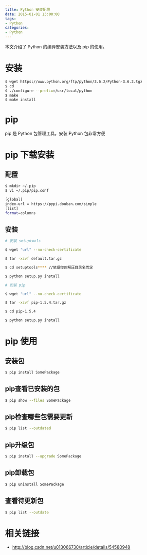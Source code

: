 ```yaml
---
title: Python 安装配置
date: 2015-01-01 13:00:00
tags:
- Python
categories:
- Python
---
```


本文介绍了 Python 的编译安装方法以及 pip 的使用。

<!--more-->

# 安装

```bash
$ wget https://www.python.org/ftp/python/3.6.2/Python-3.6.2.tgz
$ cd
$ ./configure --prefix=/usr/local/python
$ make
$ make install
```

# pip

pip 是 Python 包管理工具，安装 Python 包非常方便

# pip 下载安装

## 配置

```bash
$ mkdir ~/.pip
$ vi ~/.pip/pip.conf

[global]
index-url = https://pypi.douban.com/simple
[list]  
format=columns
```

## 安装

```bash
# 安装 setuptools

$ wget "url" --no-check-certificate

$ tar -xzvf default.tar.gz

$ cd setuptools**** //依据你的解压目录名而定

$ python setup.py install

# 安装 pip

$ wget "url" --no-check-certificate

$ tar -xzvf pip-1.5.4.tar.gz

$ cd pip-1.5.4

$ python setup.py install
```

# pip 使用

## 安装包

```bash
$ pip install SomePackage
```

## pip查看已安装的包

```bash
$ pip show --files SomePackage
```

## pip检查哪些包需要更新

 ```bash
$ pip list --outdated
```

## pip升级包

```bash
$ pip install --upgrade SomePackage
```

## pip卸载包

```bash
$ pip uninstall SomePackage
```

## 查看待更新包

```bash
$ pip list --outdate
```

# 相关链接

* http://blog.csdn.net/u013066730/article/details/54580948
